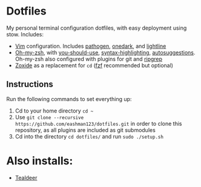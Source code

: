 # Dotfiles
My personal terminal configuration dotfiles, with easy deployment using stow. Includes:
  - [Vim](https://github.com/vim/vim) configuration. Includes [pathogen](https://github.com/tpope/vim-pathogen), [onedark](https://github.com/joshdick/onedark.vim), and [lightline](https://github.com/itchyny/lightline.vim)
  - [Oh-my-zsh](https://github.com/ohmyzsh/ohmyzsh), with [you-should-use](https://github.com/MichaelAquilina/zsh-you-should-use), [syntax-highlighting](https://github.com/zsh-users/zsh-syntax-highlighting), [autosuggestions](https://github.com/zsh-users/zsh-autosuggestions). Oh-my-zsh also configured with plugins for git and [ripgrep](https://github.com/BurntSushi/ripgrep)
  - [Zoxide](https://github.com/ajeetdsouza/zoxide) as a replacement for `cd` ([fzf](https://github.com/junegunn/fzf) recommended but optional)

## Instructions
Run the following commands to set everything up:
1. Cd to your home directory `cd ~`
2. Use `git clone --recursive https://github.com/eashman123/dotfiles.git` in order to clone this repository, as all plugins are included as git submodules 
3. Cd into the directory `cd dotfiles/` and run `sudo ./setup.sh`

# Also installs:
  - [Tealdeer](https://github.com/dbrgn/tealdeer)

